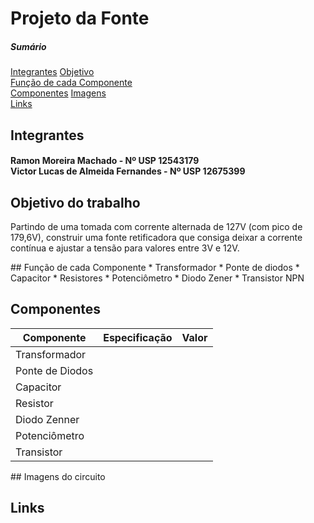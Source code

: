 # Projeto da Fonte

##### Sumário
[Integrantes](#Integrantes)
[Objetivo](#objetivo)  
[Função de cada Componente](#funcao)  
[Componentes](#Componentes)
[Imagens](#imagens)  
[Links](#Links)

## Integrantes
<h4> Ramon Moreira Machado - Nº USP 12543179 <br />
Victor Lucas de Almeida Fernandes - Nº USP 12675399 </h4>

<a name="objetivo"> </a>
## Objetivo do trabalho
Partindo de uma tomada com corrente alternada de 127V (com pico de 179,6V), construir uma fonte retificadora que consiga deixar a corrente contínua e ajustar a tensão para valores entre 3V e 12V.

<a name="funcao"/>
## Função de cada Componente
* Transformador
* Ponte de diodos
* Capacitor
* Resistores
* Potenciômetro
* Diodo Zener
* Transistor NPN

## Componentes

| Componente | Especificação | Valor |
| --- | --- | --- |
| Transformador | | | |
| Ponte de Diodos | | | |
| Capacitor | | | |
| Resistor | | | |
| Diodo Zenner | | | |
| Potenciômetro | | | |
| Transistor | | | |

<a name="imagens"/>
## Imagens do circuito

## Links
